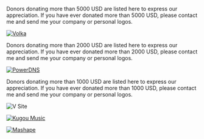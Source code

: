 <!---
    @title         Donors
    @creator       Yichun Zhang
    @created       2015-08-11 10:11 GMT
--->

Donors donating more than 5000 USD are listed here to express
our appreciation. If you have ever donated more than 5000 USD, please contact
me and send me your company or personal logos.

[![Volka](/images/logo-volka.png)](https://volka.social)

Donors donating more than 2000 USD are listed here to express
our appreciation. If you have ever donated more than 2000 USD, please contact
me and send me your company or personal logos.

[![PowerDNS](/images/pdns.png)](https://www.powerdns.com)

Donors donating more than 1000 USD are listed here to express
our appreciation. If you have ever donated more than 1000 USD, please contact
me and send me your company or personal logos.

![V Site](/images/v-site2.png)

[![Kugou Music](/images/kugou-music.jpg)](http://www.kugou.com/)

[![Mashape](/images/mashape-logo.png)](https://www.mashape.com/)

